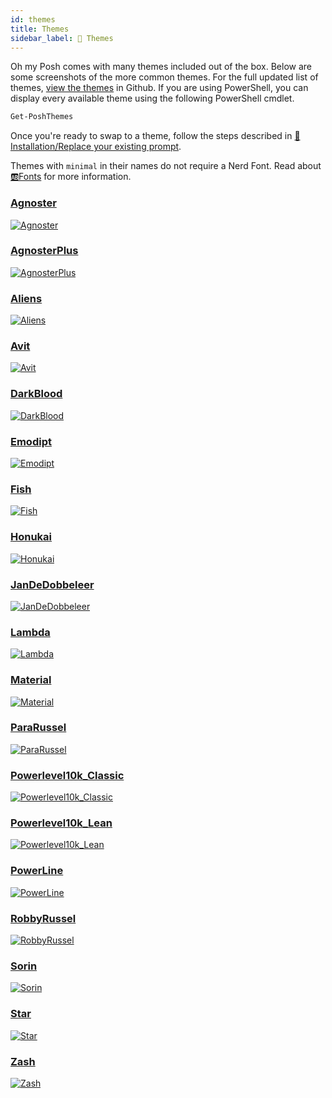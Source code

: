 ```yaml
---
id: themes
title: Themes
sidebar_label: 🎨 Themes
---
```


Oh my Posh comes with many themes included out of the box. Below are some screenshots of the more common themes.
For the full updated list of themes, [view the themes][themes] in Github.  If you are using PowerShell, you can
display every available theme using the following PowerShell cmdlet.

```powershell
Get-PoshThemes
```

Once you're ready to swap to a theme, follow the steps described in [🚀Installation/Replace your existing prompt][replace-you-existing-prompt].

Themes with `minimal` in their names do not require a Nerd Font. Read about [🆎Fonts][fonts] for more information.

### [Agnoster]

[![Agnoster](/img/themes/agnoster.png)][Agnoster]

### [AgnosterPlus]

[![AgnosterPlus](/img/themes/agnosterplus.png)][AgnosterPlus]

### [Aliens]

[![Aliens](/img/themes/aliens.png)][Aliens]

### [Avit]

[![Avit](/img/themes/avit.png)][Avit]

### [DarkBlood]

[![DarkBlood](/img/themes/darkblood.png)][DarkBlood]

### [Emodipt]

[![Emodipt](/img/themes/emodipt.png)][Emodipt]

### [Fish]

[![Fish](/img/themes/fish.png)][Fish]

### [Honukai]

[![Honukai](/img/themes/honukai.png)][Honukai]

### [JanDeDobbeleer]

[![JanDeDobbeleer](/img/themes/jandedobbeleer.png)][JanDeDobbeleer]

### [Lambda]

[![Lambda](/img/themes/lambda.png)][Lambda]

### [Material]

[![Material](/img/themes/material.png)][Material]

### [ParaRussel]

[![ParaRussel](/img/themes/pararussel.png)][ParaRussel]

### [Powerlevel10k_Classic]

[![Powerlevel10k_Classic](/img/themes/powerlevel10k_classic.png)][Powerlevel10k_Classic]

### [Powerlevel10k_Lean]

[![Powerlevel10k_Lean](/img/themes/powerlevel10k_lean.png)][Powerlevel10k_Lean]

### [PowerLine]

[![PowerLine](/img/themes/powerline.png)][PowerLine]

### [RobbyRussel]

[![RobbyRussel](/img/themes/robbyrussel.png)][RobbyRussel]

### [Sorin]

[![Sorin](/img/themes/sorin.png)][Sorin]

### [Star]

[![Star](/img/themes/star.png)][Star]

### [Zash]

[![Zash](/img/themes/zash.png)][Zash]

[themes]: https://github.com/JanDeDobbeleer/oh-my-posh/tree/main/themes
[fonts]: /docs/fonts
[replace-you-existing-prompt]: /docs/installation#3-replace-your-existing-prompt

[Agnoster]: https://github.com/JanDeDobbeleer/oh-my-posh/blob/main/themes/agnoster.omp.json 'Agnoster'
[AgnosterPlus]: https://github.com/JanDeDobbeleer/oh-my-posh/blob/main/themes/agnosterplus.omp.json 'AgnosterPlus'
[Aliens]: https://github.com/JanDeDobbeleer/oh-my-posh/blob/main/themes/aliens.omp.json 'Aliens'
[Avit]: https://github.com/JanDeDobbeleer/oh-my-posh/blob/main/themes/avit.omp.json 'Avit'
[DarkBlood]: https://github.com/JanDeDobbeleer/oh-my-posh/blob/main/themes/darkblood.omp.json 'DarkBlood'
[Emodipt]: https://github.com/JanDeDobbeleer/oh-my-posh/blob/main/themes/emodipt.omp.json 'Emodipt'
[Fish]: https://github.com/JanDeDobbeleer/oh-my-posh/blob/main/themes/fish.omp.json 'Fish'
[Honukai]: https://github.com/JanDeDobbeleer/oh-my-posh/blob/main/themes/honukai.omp.json 'Honukai'
[JanDeDobbeleer]: https://github.com/JanDeDobbeleer/oh-my-posh/blob/main/themes/jandedobbeleer.omp.json 'JanDeDobbeleer'
[Lambda]: https://github.com/JanDeDobbeleer/oh-my-posh/blob/main/themes/lambda.omp.json 'Lambda'
[Material]: https://github.com/JanDeDobbeleer/oh-my-posh/blob/main/themes/material.omp.json 'Material'
[ParaRussel]: https://github.com/JanDeDobbeleer/oh-my-posh/blob/main/themes/ParaRussel.omp.json 'ParaRussel'
[Powerlevel10k_Classic]: https://github.com/JanDeDobbeleer/oh-my-posh/blob/main/themes/powerlevel10k_classic.omp.json 'Powerlevel10k_Classic'
[Powerlevel10k_Lean]: https://github.com/JanDeDobbeleer/oh-my-posh/blob/main/themes/powerlevel10k_lean.omp.json 'Powerlevel10k_Lean'
[PowerLine]: https://github.com/JanDeDobbeleer/oh-my-posh/blob/main/themes/powerline.omp.json 'PowerLine'
[RobbyRussel]: https://github.com/JanDeDobbeleer/oh-my-posh/blob/main/themes/robbyrussel.omp.json 'RobbyRussel'
[Sorin]: https://github.com/JanDeDobbeleer/oh-my-posh/blob/main/themes/sorin.omp.json 'Sorin'
[Star]: https://github.com/JanDeDobbeleer/oh-my-posh/blob/main/themes/star.omp.json 'Star'
[Zash]: https://github.com/JanDeDobbeleer/oh-my-posh/blob/main/themes/zash.omp.json 'Zash'
